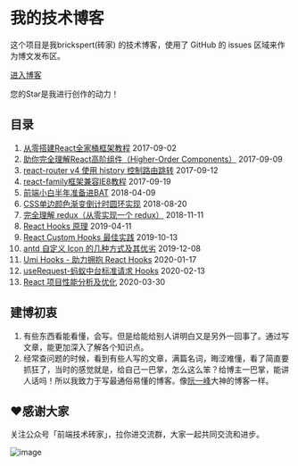 # 我的技术博客

这个项目是我brickspert(砖家) 的技术博客，使用了 GitHub 的 issues 区域来作为博文发布区。

[进入博客](https://github.com/brickspert/blog/issues)

您的Star是我进行创作的动力！

## 目录

1. [从零搭建React全家桶框架教程](https://github.com/brickspert/blog/issues/1) 2017-09-02
1. [助你完全理解React高阶组件（Higher-Order Components）](https://github.com/brickspert/blog/issues/2)  2017-09-09
1. [react-router v4 使用 history 控制路由跳转](https://github.com/brickspert/blog/issues/3)  2017-09-12
1. [react-family框架兼容IE8教程](https://github.com/brickspert/blog/issues/5) 2017-09-19
1. [前端小白半年准备进BAT](https://github.com/brickspert/blog/issues/16) 2018-04-09
1. [CSS单边颜色渐变倒计时圆环实现](https://github.com/brickspert/blog/issues/20) 2018-08-20
1. [完全理解 redux（从零实现一个 redux）](https://github.com/brickspert/blog/issues/22) 2018-11-11
1. [React Hooks 原理](https://github.com/brickspert/blog/issues/26) 2019-04-11
1. [React Custom Hooks 最佳实践](https://github.com/brickspert/blog/issues/31) 2019-10-13
1. [antd 自定义 Icon 的几种方式及其优劣](https://github.com/brickspert/blog/issues/33) 2019-12-08
1. [Umi Hooks - 助力拥抱 React Hooks](https://github.com/brickspert/blog/issues/34) 2020-01-17
1. [useRequest-蚂蚁中台标准请求 Hooks](https://github.com/brickspert/blog/issues/35) 2020-02-13
1. [React 项目性能分析及优化](https://github.com/brickspert/blog/issues/36) 2020-03-30


## 建博初衷

1. 有些东西看能看懂，会写。但是给能给别人讲明白又是另外一回事了。通过写文章，能更加深入了解各个知识点。
2. 经常查问题的时候，看到有些人写的文章，满篇名词，晦涩难懂，看了简直要抓狂了，当时的感觉就是，给自己一巴掌，怎么这么笨？给博主一巴掌，能讲人话吗！所以我致力于写最通俗易懂的博客。像[阮一峰](http://www.ruanyifeng.com/blog/)大神的博客一样。

## ❤️感谢大家

关注公众号「前端技术砖家」，拉你进交流群，大家一起共同交流和进步。

![image](https://user-images.githubusercontent.com/12526493/80437152-76f00400-8933-11ea-8a95-edda05152736.png)
